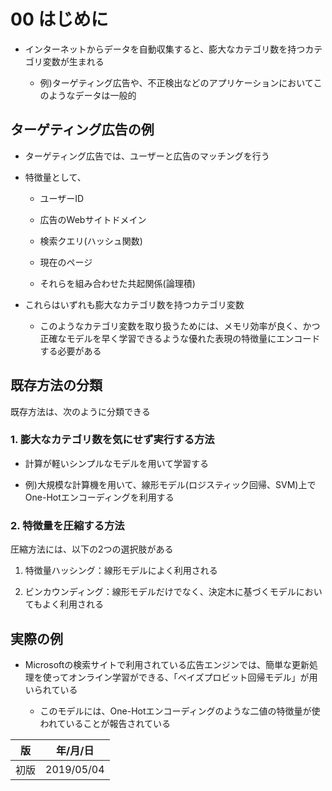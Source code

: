 00 はじめに
==========

* インターネットからデータを自動収集すると、膨大なカテゴリ数を持つカテゴリ変数が生まれる

  * 例)ターゲティング広告や、不正検出などのアプリケーションにおいてこのようなデータは一般的



## ターゲティング広告の例

* ターゲティング広告では、ユーザーと広告のマッチングを行う

* 特徴量として、

  * ユーザーID

  * 広告のWebサイトドメイン

  * 検索クエリ(ハッシュ関数)

  * 現在のページ

  * それらを組み合わせた共起関係(論理積)

* これらはいずれも膨大なカテゴリ数を持つカテゴリ変数

  * このようなカテゴリ変数を取り扱うためには、メモリ効率が良く、かつ正確なモデルを早く学習できるような優れた表現の特徴量にエンコードする必要がある



## 既存方法の分類

既存方法は、次のように分類できる



### 1. 膨大なカテゴリ数を気にせず実行する方法

* 計算が軽いシンプルなモデルを用いて学習する

* 例)大規模な計算機を用いて、線形モデル(ロジスティック回帰、SVM)上でOne-Hotエンコーディングを利用する



### 2. 特徴量を圧縮する方法

圧縮方法には、以下の2つの選択肢がある

1. 特徴量ハッシング：線形モデルによく利用される

1. ビンカウンディング：線形モデルだけでなく、決定木に基づくモデルにおいてもよく利用される



## 実際の例

* Microsoftの検索サイトで利用されている広告エンジンでは、簡単な更新処理を使ってオンライン学習ができる、「ベイズプロビット回帰モデル」が用いられている

  * このモデルには、One-Hotエンコーディングのような二値の特徴量が使われていることが報告されている



| 版   | 年/月/日   |
| ---- | ---------- |
| 初版 | 2019/05/04 |

